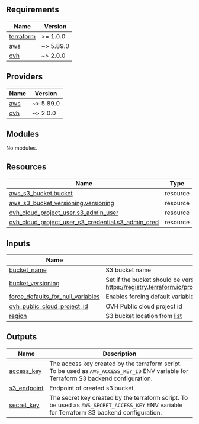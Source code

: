 <!-- BEGIN_TF_DOCS -->
## Requirements

| Name | Version |
|------|---------|
| <a name="requirement_terraform"></a> [terraform](#requirement\_terraform) | >= 1.0.0 |
| <a name="requirement_aws"></a> [aws](#requirement\_aws) | ~> 5.89.0 |
| <a name="requirement_ovh"></a> [ovh](#requirement\_ovh) | ~> 2.0.0 |

## Providers

| Name | Version |
|------|---------|
| <a name="provider_aws"></a> [aws](#provider\_aws) | ~> 5.89.0 |
| <a name="provider_ovh"></a> [ovh](#provider\_ovh) | ~> 2.0.0 |

## Modules

No modules.

## Resources

| Name | Type |
|------|------|
| [aws_s3_bucket.bucket](https://registry.terraform.io/providers/hashicorp/aws/latest/docs/resources/s3_bucket) | resource |
| [aws_s3_bucket_versioning.versioning](https://registry.terraform.io/providers/hashicorp/aws/latest/docs/resources/s3_bucket_versioning) | resource |
| [ovh_cloud_project_user.s3_admin_user](https://registry.terraform.io/providers/ovh/ovh/latest/docs/resources/cloud_project_user) | resource |
| [ovh_cloud_project_user_s3_credential.s3_admin_cred](https://registry.terraform.io/providers/ovh/ovh/latest/docs/resources/cloud_project_user_s3_credential) | resource |

## Inputs

| Name | Description | Type | Default | Required |
|------|-------------|------|---------|:--------:|
| <a name="input_bucket_name"></a> [bucket\_name](#input\_bucket\_name) | S3 bucket name | `string` | `"streamxdsf"` | no |
| <a name="input_bucket_versioning"></a> [bucket\_versioning](#input\_bucket\_versioning) | Set if the bucket should be versioned. Do not disable versioning on already created bucket. https://registry.terraform.io/providers/hashicorp/aws/latest/docs/resources/s3_bucket_versioning#versioning_configuration | `string` | `"Disabled"` | no |
| <a name="input_force_defaults_for_null_variables"></a> [force\_defaults\_for\_null\_variables](#input\_force\_defaults\_for\_null\_variables) | Enables forcing default variable values when the variable value passed to the module is null. | `bool` | `true` | no |
| <a name="input_ovh_public_cloud_project_id"></a> [ovh\_public\_cloud\_project\_id](#input\_ovh\_public\_cloud\_project\_id) | OVH Public cloud project id | `string` | n/a | yes |
| <a name="input_region"></a> [region](#input\_region) | S3 bucket location from [list](https://help.ovhcloud.com/csm/en-ie-public-cloud-storage-s3-location?id=kb_article_view&sysparm_article=KB0047393) | `string` | n/a | yes |

## Outputs

| Name | Description |
|------|-------------|
| <a name="output_access_key"></a> [access\_key](#output\_access\_key) | The access key created by the terraform script. To be used as `AWS_ACCESS_KEY_ID` ENV variable for Terraform S3 backend configuration. |
| <a name="output_s3_endpoint"></a> [s3\_endpoint](#output\_s3\_endpoint) | Endpoint of created s3 bucket |
| <a name="output_secret_key"></a> [secret\_key](#output\_secret\_key) | The secret key created by the terraform script.  To be used as `AWS_SECRET_ACCESS_KEY` ENV variable for Terraform S3 backend configuration. |
<!-- END_TF_DOCS -->